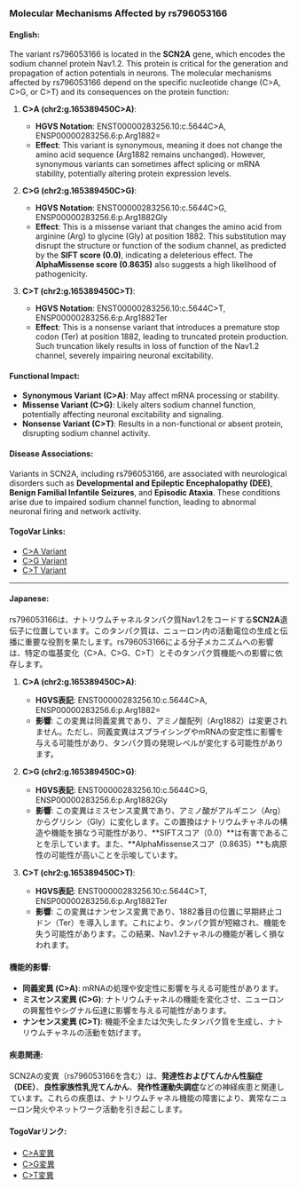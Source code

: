 ### Molecular Mechanisms Affected by rs796053166

#### English:
The variant rs796053166 is located in the **SCN2A** gene, which encodes the sodium channel protein Nav1.2. This protein is critical for the generation and propagation of action potentials in neurons. The molecular mechanisms affected by rs796053166 depend on the specific nucleotide change (C>A, C>G, or C>T) and its consequences on the protein function:

1. **C>A (chr2:g.165389450C>A)**:
   - **HGVS Notation**: ENST00000283256.10:c.5644C>A, ENSP00000283256.6:p.Arg1882=
   - **Effect**: This variant is synonymous, meaning it does not change the amino acid sequence (Arg1882 remains unchanged). However, synonymous variants can sometimes affect splicing or mRNA stability, potentially altering protein expression levels.

2. **C>G (chr2:g.165389450C>G)**:
   - **HGVS Notation**: ENST00000283256.10:c.5644C>G, ENSP00000283256.6:p.Arg1882Gly
   - **Effect**: This is a missense variant that changes the amino acid from arginine (Arg) to glycine (Gly) at position 1882. This substitution may disrupt the structure or function of the sodium channel, as predicted by the **SIFT score (0.0)**, indicating a deleterious effect. The **AlphaMissense score (0.8635)** also suggests a high likelihood of pathogenicity.

3. **C>T (chr2:g.165389450C>T)**:
   - **HGVS Notation**: ENST00000283256.10:c.5644C>T, ENSP00000283256.6:p.Arg1882Ter
   - **Effect**: This is a nonsense variant that introduces a premature stop codon (Ter) at position 1882, leading to truncated protein production. Such truncation likely results in loss of function of the Nav1.2 channel, severely impairing neuronal excitability.

#### Functional Impact:
- **Synonymous Variant (C>A)**: May affect mRNA processing or stability.
- **Missense Variant (C>G)**: Likely alters sodium channel function, potentially affecting neuronal excitability and signaling.
- **Nonsense Variant (C>T)**: Results in a non-functional or absent protein, disrupting sodium channel activity.

#### Disease Associations:
Variants in SCN2A, including rs796053166, are associated with neurological disorders such as **Developmental and Epileptic Encephalopathy (DEE)**, **Benign Familial Infantile Seizures**, and **Episodic Ataxia**. These conditions arise due to impaired sodium channel function, leading to abnormal neuronal firing and network activity.

#### TogoVar Links:
- [C>A Variant](https://togovar.org/variant/2-165389450-C-A)
- [C>G Variant](https://togovar.org/variant/2-165389450-C-G)
- [C>T Variant](https://togovar.org/variant/2-165389450-C-T)

---

#### Japanese:
rs796053166は、ナトリウムチャネルタンパク質Nav1.2をコードする**SCN2A**遺伝子に位置しています。このタンパク質は、ニューロン内の活動電位の生成と伝播に重要な役割を果たします。rs796053166による分子メカニズムへの影響は、特定の塩基変化（C>A、C>G、C>T）とそのタンパク質機能への影響に依存します。

1. **C>A (chr2:g.165389450C>A)**:
   - **HGVS表記**: ENST00000283256.10:c.5644C>A, ENSP00000283256.6:p.Arg1882=
   - **影響**: この変異は同義変異であり、アミノ酸配列（Arg1882）は変更されません。ただし、同義変異はスプライシングやmRNAの安定性に影響を与える可能性があり、タンパク質の発現レベルが変化する可能性があります。

2. **C>G (chr2:g.165389450C>G)**:
   - **HGVS表記**: ENST00000283256.10:c.5644C>G, ENSP00000283256.6:p.Arg1882Gly
   - **影響**: この変異はミスセンス変異であり、アミノ酸がアルギニン（Arg）からグリシン（Gly）に変化します。この置換はナトリウムチャネルの構造や機能を損なう可能性があり、**SIFTスコア（0.0）**は有害であることを示しています。また、**AlphaMissenseスコア（0.8635）**も病原性の可能性が高いことを示唆しています。

3. **C>T (chr2:g.165389450C>T)**:
   - **HGVS表記**: ENST00000283256.10:c.5644C>T, ENSP00000283256.6:p.Arg1882Ter
   - **影響**: この変異はナンセンス変異であり、1882番目の位置に早期終止コドン（Ter）を導入します。これにより、タンパク質が短縮され、機能を失う可能性があります。この結果、Nav1.2チャネルの機能が著しく損なわれます。

#### 機能的影響:
- **同義変異 (C>A)**: mRNAの処理や安定性に影響を与える可能性があります。
- **ミスセンス変異 (C>G)**: ナトリウムチャネルの機能を変化させ、ニューロンの興奮性やシグナル伝達に影響を与える可能性があります。
- **ナンセンス変異 (C>T)**: 機能不全または欠失したタンパク質を生成し、ナトリウムチャネルの活動を妨げます。

#### 疾患関連:
SCN2Aの変異（rs796053166を含む）は、**発達性およびてんかん性脳症（DEE）**、**良性家族性乳児てんかん**、**発作性運動失調症**などの神経疾患と関連しています。これらの疾患は、ナトリウムチャネル機能の障害により、異常なニューロン発火やネットワーク活動を引き起こします。

#### TogoVarリンク:
- [C>A変異](https://togovar.org/variant/2-165389450-C-A)
- [C>G変異](https://togovar.org/variant/2-165389450-C-G)
- [C>T変異](https://togovar.org/variant/2-165389450-C-T)